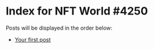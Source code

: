 # Index for NFT World #4250
Posts will be displayed in the order below:

- [Your first post](./001-first.md)

